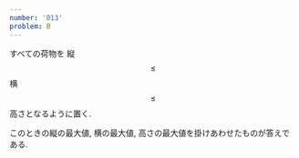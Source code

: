 ```yaml
---
number: '013'
problem: B
---
```

すべての荷物を 縦 $$ \leq $$ 横 $$ \leq $$ 高さとなるように置く.

このときの縦の最大値, 横の最大値, 高さの最大値を掛けあわせたものが答えである.
